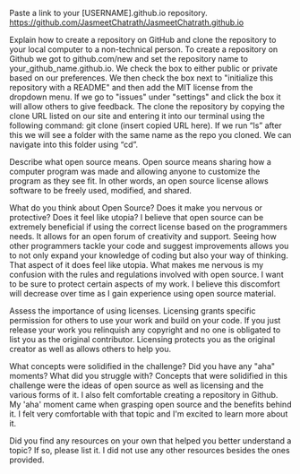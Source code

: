 
Paste a link to your [USERNAME].github.io repository.
https://github.com/JasmeetChatrath/JasmeetChatrath.github.io

Explain how to create a repository on GitHub and clone the repository to your local computer to a non-technical person.
To create a repository on Github we got to github.com/new and set the repository name to your_github_name.github.io.  We check the box to either public or private based on our preferences.  We then check the box next to "initialize this repository with a README" and then add the MIT license from the dropdown menu.  If we go to "issues" under "settings" and click the box it will allow others to give feedback.  The clone the repository by copying the clone URL listed on our site and entering it into our terminal using the following command: git clone (insert copied URL here).  If we run “ls” after this we will see a folder with the same name as the repo you cloned.  We can navigate into this folder using “cd”.

Describe what open source means.
Open source means sharing how a computer program was made and allowing anyone to customize the program as they see fit.  In other words, an open source license allows software to be freely used, modified, and shared.

What do you think about Open Source? Does it make you nervous or protective? Does it feel like utopia?
I believe that open source can be extremely beneficial if using the correct license based on the programmers needs.  It allows for an open forum of creativity and support.  Seeing how other programmers tackle your code and suggest improvements allows you to not only expand your knowledge of coding but also your way of thinking.  That aspect of it does feel like utopia.  What makes me nervous is my confusion with the rules and regulations involved with open source.  I want to be sure to protect certain aspects of my work.  I believe this discomfort will decrease over time as I gain experience using open source material.

Assess the importance of using licenses.
Licensing grants specific permission for others to use your work and build on your code.  If you just release your work you relinquish any copyright and no one is obligated to list you as the original contributor. Licensing protects you as the original creator as well as allows others to help you.

What concepts were solidified in the challenge? Did you have any "aha" moments? What did you struggle with?
Concepts that were solidified in this challenge were the ideas of open source as well as licensing and the various forms of it.  I also felt comfortable creating a repository in Github.  My 'aha' moment came when grasping open source and the benefits behind it.  I felt very comfortable with that topic and I'm excited to learn more about it.

Did you find any resources on your own that helped you better understand a topic? If so, please list it.
I did not use any other resources besides the ones provided.